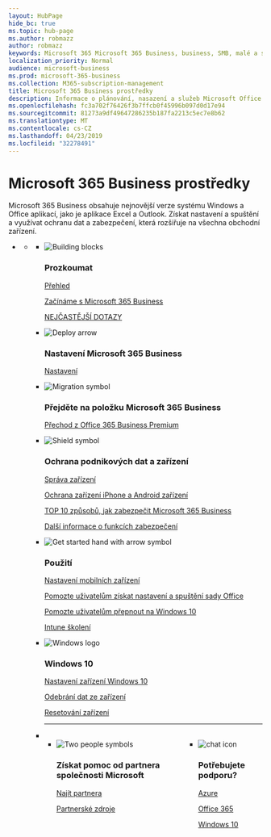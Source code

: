 ```yaml
---
layout: HubPage
hide_bc: true
ms.topic: hub-page
ms.author: robmazz
author: robmazz
keywords: Microsoft 365 Microsoft 365 Business, business, SMB, malé a středně, Microsoft 365 obchodní dokumentace, dokumentace, dokumentace, technické informace
localization_priority: Normal
audience: microsoft-business
ms.prod: microsoft-365-business
ms.collection: M365-subscription-management
title: Microsoft 365 Business prostředky
description: Informace o plánování, nasazení a služeb Microsoft Office 365, Windows 10 a Enterprise Mobility + zabezpečení společně použít ve vašem podnikání pro integrovanou a zabezpečenou infrastrukturu, která umožňuje týmovou spolupráci a odemkne tvořivosti.
ms.openlocfilehash: fc3a702f76426f3b7ffcb0f45996b097d0d17e94
ms.sourcegitcommit: 81273a9df49647286235b187fa2213c5ec7e8b62
ms.translationtype: MT
ms.contentlocale: cs-CZ
ms.lasthandoff: 04/23/2019
ms.locfileid: "32278491"
---
```

<div id="main" class="v2">
    <div class="container">
        <h1>Microsoft 365 Business prostředky</h1>
        <P>Microsoft 365 Business obsahuje nejnovější verze systému Windows a Office aplikací, jako je aplikace Excel a Outlook. Získat nastavení a spuštění a využívat ochranu dat a zabezpečení, která rozšiřuje na všechna obchodní zařízení.</p>
        <P></p>
        <ul class="pivots">
            <li>
                <a href="#home"></a>
                <ul id="home">
                    <li>
                        <a href="#home-all"></a>
                        <ul id="home-all" class="cardsF">
                            <li>
                                <div class="cardSize">
                                    <div class="cardPadding">
                                        <div class="card">
                                            <div class="cardImageOuter">
                                                <div class="cardImage">
                                                    <img src="https://docs.microsoft.com/office/media/icons/blocks-blue.svg" alt="Building blocks" />
                                                </div>
                                            </div>
                                            <div class="cardText">
                                                <h3>Prozkoumat</h3>
                                                <P><a href="https://support.office.com/article/what-is-microsoft-365-business-901e2522-c2cf-4b8c-894e-f482cda3347a" target="_blank">Přehled</a></p>
                                                <P><a href="microsoft-365-business-overview.md" target="_blank">Začínáme s Microsoft 365 Business</a></p> <P><a href="https://docs.microsoft.com/microsoft-365/business/support/microsoft-365-business-faqs" target="_blank">NEJČASTĚJŠÍ DOTAZY</a></p>
                                            </div>
                                        </div>
                                    </div>
                                </div>
                            </li>
                            <li>
                                <div class="cardSize">
                                    <div class="cardPadding">
                                        <div class="card">
                                            <div class="cardImageOuter">
                                                <div class="cardImage">
                                                    <img src="https://docs.microsoft.com/office/media/icons/deploy-blue.svg" alt="Deploy arrow" />
                                                </div>
                                            </div>
                                            <div class="cardText">
                                                <h3>Nastavení Microsoft 365 Business</h3>
                                                <P><a href="set-up.md" target="_blank">Nastavení</a></p>
                                            </div>
                                        </div>
                                    </div>
                                </div>
                            </li>
                            <li>
                                <div class="cardSize">
                                    <div class="cardPadding">
                                        <div class="card">
                                            <div class="cardImageOuter">
                                                <div class="cardImage">
                                                    <img src="https://docs.microsoft.com/office/media/icons/migration-blue.svg" alt="Migration symbol" />
                                                </div>
                                            </div>
                                            <div class="cardText">
                                                <h3>Přejděte na položku Microsoft 365 Business</h3>
                                                <P><a href="migrate-to-microsoft-365-business.md" target="_blank">Přechod z Office 365 Business Premium</a></p>
                                            </div>
                                        </div>
                                    </div>
                                </div>
                            </li> 
                            <li>
                                <div class="cardSize">
                                    <div class="cardPadding">
                                        <div class="card">
                                            <div class="cardImageOuter">
                                                <div class="cardImage">
                                                    <img src="https://docs.microsoft.com/office/media/icons/security-blue.svg" alt="Shield symbol" />
                                                </div>
                                            </div>
                                            <div class="cardText">
                                                <h3>Ochrana podnikových dat a zařízení</h3>
                                                <P><a href="manage.md" target="_blank">Správa zařízení</a></p> <P><a href="app-protection-settings-for-android-and-ios.md" target="_blank">Ochrana zařízení iPhone a Android zařízení</a></p>
                                                 <P><a href="https://support.office.com/article/top-10-ways-to-secure-office-365-and-microsoft-365-business-plans-from-cyber-threats-de2da300-dbb6-4725-bb12-b85a9d296e75" target="_blank">TOP 10 způsobů, jak zabezpečit Microsoft 365 Business</a></p>
                                                <P><a href="security-features.md" target="_blank">Další informace o funkcích zabezpečení</a></p>
                                                </div>
                                        </div>
                                    </div>
                                </div>
                            </li>
                            <li>
                                <div class="cardSize">
                                    <div class="cardPadding">
                                        <div class="card">
                                            <div class="cardImageOuter">
                                                <div class="cardImage">
                                                    <img src="https://docs.microsoft.com/office/media/icons/get-started-blue.svg" alt="Get started hand with arrow symbol" />
                                                </div>
                                            </div>
                                            <div class="cardText">
                                                <h3>Použití</h3>
                                                <P><a href="set-up-mobile-devices.md" target="_blank">Nastavení mobilních zařízení</a></p>
                                                <P><a href="https://support.office.com/office-training-center" target="_blank">Pomozte uživatelům získat nastavení a spuštění sady Office</a></p>
                                                <P><a href="https://www.microsoft.com/itpro/windows-10/end-user-readiness" target="_blank">Pomozte uživatelům přepnout na Windows 10</a></p>
                                                <P><a href="https://docs.microsoft.com/intune-user-help/use-managed-devices-to-get-work-done" target="_blank">Intune školení</a></p>
                                            </div>
                                        </div>
                                    </div>
                                </div>
                            </li>
                            <li>
                                <div class="cardSize">
                                    <div class="cardPadding">
                                        <div class="card">
                                            <div class="cardImageOuter">
                                                <div class="cardImage">
                                                    <img src="https://docs.microsoft.com/media/logos/logo_Windows.svg" alt="Windows logo" />
                                                </div>
                                            </div>
                                            <div class="cardText">
                                                <h3>Windows 10</h3>
                                                <P><a href="set-up-windows-devices.md" target="_blank">Nastavení zařízení Windows 10</a></p>
                                                <P><a href="remove-company-data.md" target="_blank">Odebrání dat ze zařízení</a></p>
                                                <P><a href="reset-devices-to-factory-settings.md" target="_blank">Resetování zařízení</a></p>
                                            </div>
                                        </div>
                                    </div>
                                </div>
                            </li>
                                <li class="fullSpan">
                                  <hr />
                                  <br>
                                  <ul class="cardsF panelContent singlePanelContent" style="display:flex!important;">
                                    <li>
                                    <div class="cardSize">
                                        <div class="cardPadding">
                                            <div class="card">
                                                <div class="cardImageOuter">
                                                    <div class="cardImage">
                                                        <img src="https://docs.microsoft.com/office/media/icons/users-people.svg" alt="Two people symbols" />
                                                    </div>
                                                </div>
                                                <div class="cardText">
                                                    <h3>Získat pomoc od partnera společnosti Microsoft</h3>
                                                    <P><a href="https://www.microsoft.com/solution-providers/search" target="_blank">Najít partnera</a></p>
                                                    <P><a href="https://www.microsoft.com/microsoft-365/partners/business" target="_blank">Partnerské zdroje</a></p>
                                                </div>
                                            </div>
                                        </div>
                                    </div>
                                </li> 
                                <li>
                                    <div class="cardSize">
                                        <div class="cardPadding">
                                            <div class="card">
                                                <div class="cardImageOuter">
                                                    <div class="cardImage">
                                                        <img src="https://docs.microsoft.com/office/media/icons/chat.svg" alt="chat icon" />
                                                    </div>
                                                </div>
                                                <div class="cardText">
                                                    <h3>Potřebujete podporu?</h3>
                                                     <P><a href="https://azure.microsoft.com/support/options/" target="_blank">Azure</a></p>
                                                     <P><a href="https://support.office.com/article/Contact-support-for-business-products-Admin-Help-32a17ca7-6fa0-4870-8a8d-e25ba4ccfd4b" target="_blank">Office 365</a></p>
                                                     <P><a href="http://support.microsoft.com/products/windows" target="_blank">Windows 10</a></p>
                                                </div>
                                            </div>
                                        </div>
                                    </div>
                                </li>
                            </li>
                        </ul>
                    </li>
                </ul>
            </li>
        </ul>
    </div>
</div>